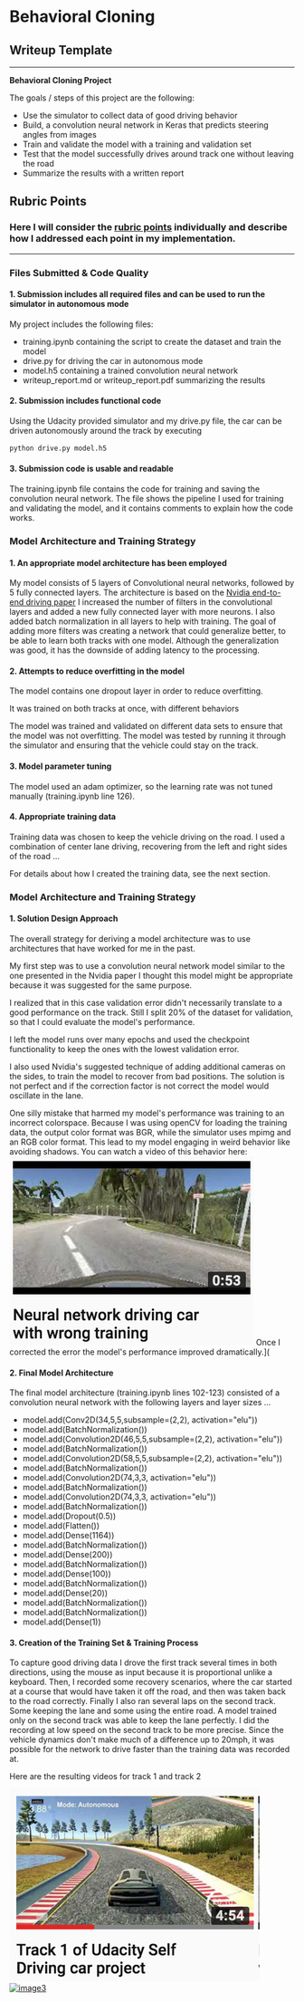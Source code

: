 # **Behavioral Cloning** 

## Writeup Template


---

**Behavioral Cloning Project**

The goals / steps of this project are the following:
* Use the simulator to collect data of good driving behavior
* Build, a convolution neural network in Keras that predicts steering angles from images
* Train and validate the model with a training and validation set
* Test that the model successfully drives around track one without leaving the road
* Summarize the results with a written report


[//]: # (Image References)

[image1]: ./examples/training_problems.png "Training Problems"
[image2]: ./examples/track1.png "Track1"
[image3]: ./examples/ptrack2.png "Track2"


## Rubric Points
### Here I will consider the [rubric points](https://review.udacity.com/#!/rubrics/432/view) individually and describe how I addressed each point in my implementation.  

---
### Files Submitted & Code Quality

#### 1. Submission includes all required files and can be used to run the simulator in autonomous mode

My project includes the following files:
* training.ipynb containing the script to create the dataset and train the model
* drive.py for driving the car in autonomous mode
* model.h5 containing a trained convolution neural network 
* writeup_report.md or writeup_report.pdf summarizing the results

#### 2. Submission includes functional code
Using the Udacity provided simulator and my drive.py file, the car can be driven autonomously around the track by executing 
```sh
python drive.py model.h5
```

#### 3. Submission code is usable and readable

The training.ipynb file contains the code for training and saving the convolution neural network. The file shows the pipeline I used for training and validating the model, and it contains comments to explain how the code works.

### Model Architecture and Training Strategy

#### 1. An appropriate model architecture has been employed

My model consists of 5 layers of Convolutional neural networks, followed by 5 fully connected layers. The architecture is based on the [Nvidia end-to-end driving paper](https://arxiv.org/abs/1604.07316)
I increased the number of filters in the convolutional layers and added a new fully connected layer with more neurons.
I also added batch normalization in all layers to help with training.
The goal of adding more filters was creating a network that could generalize better, to be able to learn both tracks with one model. Although the generalization was good, it has the downside of adding latency to the processing.

#### 2. Attempts to reduce overfitting in the model

The model contains one dropout layer in order to reduce overfitting.

It was trained on both tracks at once, with different behaviors

The model was trained and validated on different data sets to ensure that the model was not overfitting. The model was tested by running it through the simulator and ensuring that the vehicle could stay on the track.

#### 3. Model parameter tuning

The model used an adam optimizer, so the learning rate was not tuned manually (training.ipynb line 126).

#### 4. Appropriate training data

Training data was chosen to keep the vehicle driving on the road. I used a combination of center lane driving, recovering from the left and right sides of the road ... 

For details about how I created the training data, see the next section. 

### Model Architecture and Training Strategy

#### 1. Solution Design Approach

The overall strategy for deriving a model architecture was to use architectures that have worked for me in the past.

My first step was to use a convolution neural network model similar to the one presented in the Nvidia paper I thought this model might be appropriate because it was suggested for the same purpose.

I realized that in this case validation error didn't necessarily translate to a good performance on the track. Still I split 20% of the dataset for validation, so that I could evaluate the model's performance.

I left the model runs over many epochs and used the checkpoint functionality to keep the ones with the lowest validation error.

I also used Nvidia's suggested technique of adding additional cameras on the sides, to train the model to recover from bad positions. The solution is not perfect and if the correction factor is not correct the model would oscillate in the lane. 

One silly mistake that harmed my model's performance was training to an incorrect colorspace. Because I was using openCV for loading the training data, the output color format was BGR, while the simulator uses mpimg and an RGB color format. 
This lead to my model engaging in weird behavior like avoiding shadows. You can watch a video of this behavior here:  
[![image1]](https://www.youtube.com/watch?v=WsGICYafbP8)
Once I corrected the error the model's performance improved dramatically.](


#### 2. Final Model Architecture

The final model architecture (training.ipynb lines 102-123) consisted of a convolution neural network with the following layers and layer sizes ...

* model.add(Conv2D(34,5,5,subsample=(2,2), activation="elu"))
* model.add(BatchNormalization())
* model.add(Convolution2D(46,5,5,subsample=(2,2), activation="elu"))
* model.add(BatchNormalization())
* model.add(Convolution2D(58,5,5,subsample=(2,2), activation="elu"))
* model.add(BatchNormalization())
* model.add(Convolution2D(74,3,3, activation="elu"))
* model.add(BatchNormalization())
* model.add(Convolution2D(74,3,3, activation="elu"))
* model.add(BatchNormalization())
* model.add(Dropout(0.5))
* model.add(Flatten())
* model.add(Dense(1164))
* model.add(BatchNormalization())
* model.add(Dense(200))
* model.add(BatchNormalization())
* model.add(Dense(100))
* model.add(BatchNormalization())
* model.add(Dense(20))
* model.add(BatchNormalization())
* model.add(BatchNormalization())
* model.add(Dense(1))


#### 3. Creation of the Training Set & Training Process

To capture good driving data I drove the first track several times in both directions, using the mouse as input because it is proportional unlike a keyboard.
Then, I recorded some recovery scenarios, where the car started at a course that would have taken it off the road, and then was taken back to the road correctly.
Finally I also ran several laps on the second track. Some keeping the lane and some using the entire road. A model trained only on the second track was able to keep the lane perfectly.
I did the recording at low speed on the second track to be more precise. Since the vehicle dynamics don't make much of a difference up to 20mph, it was possible for the network to drive faster than the training data was recorded at.

Here are the resulting videos for track 1 and track 2

[![image2]](https://www.youtube.com/watch?v=IssoLpW3kh0)  
[![image3]](https://www.youtube.com/watch?v=ayG4ItZhvhw)

